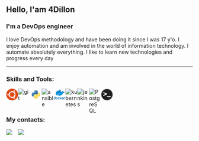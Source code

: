 ## Hello, I'am 4Dillon

### I'm a DevOps engineer

I love DevOps methodology and have been doing it since I was 17 y'o.
I enjoy automation and am involved in the world of information technology. I automate absolutely everything.
I like to learn new technologies and progress every day

---

### Skills and Tools:

<img align="left" alt="linux" width="32px" src="https://raw.githubusercontent.com/github/explore/80688e429a7d4ef2fca1e82350fe8e3517d3494d/topics/ubuntu/ubuntu.png" />
<img align="left" alt="git" width="32px" src="https://avatars.githubusercontent.com/u/18133?s=200&v=4" />
<img align="left" alt="python" width="32px" src="https://raw.githubusercontent.com/github/explore/80688e429a7d4ef2fca1e82350fe8e3517d3494d/topics/python/python.png" />
<img align="left" alt="ansible" width="32px" src="https://avatars.githubusercontent.com/u/1507452?s=200&v=4" />
<img align="left" alt="docker" width="32px" src="https://raw.githubusercontent.com/github/explore/80688e429a7d4ef2fca1e82350fe8e3517d3494d/topics/docker/docker.png" />
<img align="left" alt="kubernetes" width="32px" src="https://avatars.githubusercontent.com/u/13629408?s=200&v=4" />
<img align="left" alt="jenkins" width="32px" src="https://avatars.githubusercontent.com/u/107424?s=200&v=4" />
<img align="left" alt="PostgreSQL" width="32px" src="https://avatars.githubusercontent.com/u/177543?s=200&v=4" />
<img align="left" alt="Terminal" width="32px" src="https://raw.githubusercontent.com/github/explore/d92924b1d925bb134e308bd29c9de6c302ed3beb/topics/terminal/terminal.png" />

<br />
<br />
<br />

### My contacts:

<a href="https://t.me/devdill">  <img src = "https://avatars.githubusercontent.com/u/6113871?s=200&v=4" width="32px" img align="left" /> </a> 
<a href="https://t.me/dedill1">  <img src = "https://user-images.githubusercontent.com/106449524/204931780-8e74544e-0d03-4da1-abf2-6a7e9a750f7f.png" width="32px" img align="left" /> </a> 



